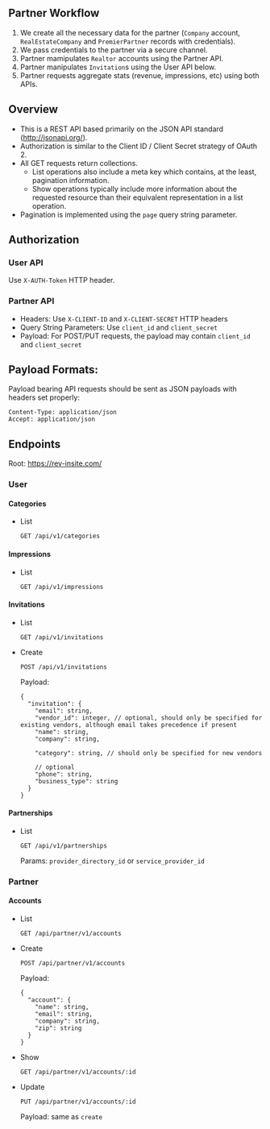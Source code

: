 ## Partner Workflow

1. We create all the necessary data for the partner (`Company` account, `RealEstateCompany` and `PremierPartner` records with credentials).
2. We pass credentials to the partner via a secure channel.
3. Partner mamipulates `Realtor` accounts using the Partner API.
4. Partner manipulates `Invitation`s using the User API below.
5. Partner requests aggregate stats (revenue, impressions, etc) using both APIs.

## Overview

- This is a REST API based primarily on the JSON API standard (http://jsonapi.org/).
- Authorization is similar to the Client ID / Client Secret strategy of OAuth 2.
- All GET requests return collections.
  - List operations also include a meta key which contains, at the least, pagination information.
  - Show operations typically include more information about the requested resource than their equivalent representation in a list operation.
- Pagination is implemented using the `page` query string parameter.

## Authorization

### User API

Use `X-AUTH-Token` HTTP header.

### Partner API

- Headers: Use `X-CLIENT-ID` and `X-CLIENT-SECRET` HTTP headers
- Query String Parameters: Use `client_id` and `client_secret`
- Payload: For POST/PUT requests, the payload may contain `client_id` and `client_secret`

## Payload Formats:

Payload bearing API requests should be sent as JSON payloads with headers set properly:

```
Content-Type: application/json
Accept: application/json
```

## Endpoints

Root: https://rev-insite.com/

### User

#### Categories

* List

  `GET /api/v1/categories`

#### Impressions

* List

  `GET /api/v1/impressions`

#### Invitations

* List

  `GET /api/v1/invitations`

* Create

  `POST /api/v1/invitations`

  Payload:

  ```
  {
    "invitation": {
      "email": string,
      "vendor_id": integer, // optional, should only be specified for existing vendors, although email takes precedence if present
      "name": string,
      "company": string,

      "category": string, // should only be specified for new vendors

      // optional
      "phone": string,
      "business_type": string
    }
  }
  ```

#### Partnerships

* List

  `GET /api/v1/partnerships`

  Params: `provider_directory_id` or `service_provider_id`

### Partner

#### Accounts

* List

  `GET /api/partner/v1/accounts`

* Create

  `POST /api/partner/v1/accounts`

  Payload:

  ```
  {
    "account": {
      "name": string,
      "email": string,
      "company": string,
      "zip": string
    }
  }
  ```

* Show

  `GET /api/partner/v1/accounts/:id`

* Update

  `PUT /api/partner/v1/accounts/:id`

  Payload: same as `create`
